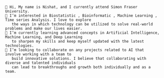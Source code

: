 
    👋 Hi, My name is Nishat, and I currently attend Simon Fraser University.
    👀 I’m interested in Biostatistic , Bioinformatic , Machine Learning , Time series Analysis. I love to explore 
       the ways in which technology can be utilized to solve real-world problems and make our lives easier.
    🌱 I’m currently learning advanced concepts in Artificial Intelligence, Machine Learning, and Deep Learning 
       to sharpen my skills and keep myself updated with the latest technologies.
    💞️ I’m looking to collaborate on any projects related to AI that involve working with a team to
       build innovative solutions. I believe that collaborating with diverse and talented individuals 
       can lead to breakthroughs and growth both individually and as a team.
   


